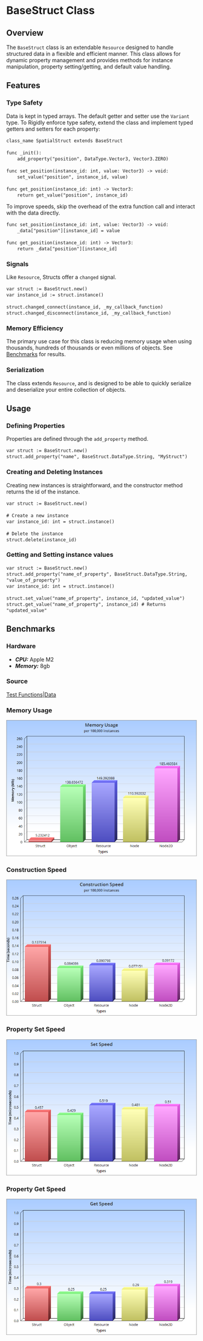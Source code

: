 # BaseStruct Class

## Overview

The `BaseStruct` class is an extendable `Resource` designed to handle structured data in a flexible and efficient manner. This class allows for dynamic property management and provides methods for instance manipulation, property setting/getting, and default value handling.

## Features

### Type Safety
Data is kept in typed arrays. The default getter and setter use the `Variant` type. To Rigidly enforce type safety, extend the class and implement typed getters and setters for each property:
```
class_name SpatialStruct extends BaseStruct

func _init():
    add_property("position", DataType.Vector3, Vector3.ZERO)

func set_position(instance_id: int, value: Vector3) -> void:
    set_value("position", instance_id, value)

func get_position(instance_id: int) -> Vector3:
    return get_value("position", instance_id)
```

To improve speeds, skip the overhead of the extra function call and interact with the data directly.
```
func set_position(instance_id: int, value: Vector3) -> void:
    _data["position"][instance_id] = value

func get_position(instance_id: int) -> Vector3:
    return _data["position"][instance_id]
```

### Signals
Like `Resource`, Structs offer a `changed` signal.
```
var struct := BaseStruct.new()
var instance_id := struct.instance()

struct.changed_connect(instance_id, _my_callback_function)
struct.changed_disconnect(instance_id, _my_callback_function)
```

### Memory Efficiency
The primary use case for this class is reducing memory usage when using thousands, hundreds of thousands or even millions of objects. See [Benchmarks](#benchmarks) for results.

### Serialization
The class extends `Resource`, and is designed to be able to quickly serialize and deserialize your entire collection of objects.

## Usage

### Defining Properties
Properties are defined through the `add_property` method.
```
var struct := BaseStruct.new()
struct.add_property("name", BaseStruct.DataType.String, "MyStruct")
```

### Creating and Deleting Instances
Creating new instances is straightforward, and the constructor method returns the id of the instance.
```
var struct := BaseStruct.new()

# Create a new instance
var instance_id: int = struct.instance()

# Delete the instance
struct.delete(instance_id)
```

### Getting and Setting instance values
```
var struct := BaseStruct.new()
struct.add_property("name_of_property", BaseStruct.DataType.String, "value_of_property")
var instance_id: int = struct.instance()

struct.set_value("name_of_property", instance_id, "updated_value")
struct.get_value("name_of_property", instance_id) # Returns "updated_value"
```

## Benchmarks

### Hardware
- ***CPU:*** Apple M2
- ***Memory:*** 8gb

### Source
[Test Functions](test.gd)|[Data](benchmarks.txt)

### Memory Usage
![Memory Usage per 100k instances](Memory100k.png)

### Construction Speed
![Construction Speed per 100k instances](Construction100k.png)

### Property Set Speed
![Property Set Speed](SetSpeed.png)

### Property Get Speed
![Property Get Speed](GetSpeed.png)
